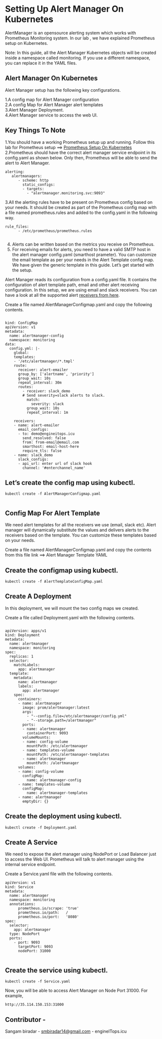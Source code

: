 
# Setting Up Alert Manager On Kubernetes

AlertManager is an opensource alerting system which works with Prometheus Monitoring system.
In our lab , we have explained Prometheus setup on Kubernetes.


Note: In this guide, all the Alert Manager Kubernetes objects will be created inside a namespace called monitoring. 
If you use a different namespace, you can replace it in the YAML files.


## Alert Manager On Kubernetes

Alert Manager setup has the following key configurations.

1.A config map for Alert Manager configuration<br>
2.A config Map for Alert Manager alert templates<br>
3.Alert Manager Deployment.<br>
4.Alert Manager service to access the web UI.<br>


## Key Things To Note

1.You should have a working Prometheus setup up and running. Follow this lab for Prometheus setup ==> [Prometheus Setup On Kubernetes](https://github.com/sangam14/Prometheus-Monitoring-with-k8/blob/master/README.md)<br>
2.Prometheus should have the correct alert manager service endpoint in its config.yaml as shown below. Only then, Prometheus will be able to send the alert to Alert Manager.

```
alerting:
   alertmanagers:
      - scheme: http
        static_configs:
        - targets:
          - "alertmanager.monitoring.svc:9093"
 ```
 3.All the alerting rules have to be present on Prometheus config based on your needs. It should be created as part of the Prometheus config map with a file named prometheus.rules and added to the config.yaml in the following way.
```
rule_files:
      - /etc/prometheus/prometheus.rules
      
```      

4. Alerts can be written based on the metrics you receive on Prometheus.
5. For receiving emails for alerts, you need to have a valid SMTP host in the alert manager config.yaml (smarthost prameter). You can customize the email template as per your needs in the Alert Template config map. We have given the generic template in this guide.
Let’s get started with the setup.



Alert Manager reads its configuration from a config.yaml file. It contains the configuration of alert template path, email and other alert receiving configuration. In this setup, we are using email and slack receivers. You can have a look at all the supported alert [receivers from here](https://prometheus.io/docs/alerting/configuration/#%3Creceiver%3E).

Create a file named AlertManagerConfigmap.yaml and copy the following contents.

```

kind: ConfigMap
apiVersion: v1
metadata:
  name: alertmanager-config
  namespace: monitoring
data:
  config.yml: |-
    global:
    templates:
    - '/etc/alertmanager/*.tmpl'
    route:
      receiver: alert-emailer
      group_by: ['alertname', 'priority']
      group_wait: 10s
      repeat_interval: 30m
      routes:
        - receiver: slack_demo
        # Send severity=slack alerts to slack.
          match:
            severity: slack
          group_wait: 10s
          repeat_interval: 1m
 
    receivers:
    - name: alert-emailer
      email_configs:
      - to: demo@engineitops.icu
        send_resolved: false
        from: from-email@email.com
        smarthost: email-host-here
        require_tls: false
    - name: slack_demo
      slack_configs:
      - api_url: enter url of slack hook 
        channel: '#enterchannel_name'

```
## Let’s create the config map using kubectl.
```
kubectl create -f AlertManagerConfigmap.yaml


```
## Config Map For Alert Template

We need alert templates for all the receivers we use (email, slack etc). Alert manager will dynamically substitute the values and delivers alerts to the receivers based on the template. You can customize these templates based on your needs.

Create a file named AlertManagerConfigmap.yaml and copy the contents from this file link ==> Alert Manager Template YAML

## Create the configmap using kubectl.


```
kubectl create -f AlertTemplateConfigMap.yaml

```
## Create A Deployment

In this deployment, we will mount the two config maps we created.

Create a file called Deployment.yaml with the following contents.

```

apiVersion: apps/v1
kind: Deployment
metadata:
  name: alertmanager
  namespace: monitoring
spec:
  replicas: 1
  selector:
    matchLabels:
      app: alertmanager
  template:
    metadata:
      name: alertmanager
      labels:
        app: alertmanager
    spec:
      containers:
      - name: alertmanager
        image: prom/alertmanager:latest
        args:
          - "--config.file=/etc/alertmanager/config.yml"
          - "--storage.path=/alertmanager"
        ports:
        - name: alertmanager
          containerPort: 9093
        volumeMounts:
        - name: config-volume
          mountPath: /etc/alertmanager
        - name: templates-volume
          mountPath: /etc/alertmanager-templates
        - name: alertmanager
          mountPath: /alertmanager
      volumes:
      - name: config-volume
        configMap:
          name: alertmanager-config
      - name: templates-volume
        configMap:
          name: alertmanager-templates
      - name: alertmanager
        emptyDir: {}
```


## Create the deployment using kubectl.

```
kubectl create -f Deployment.yaml

```
## Create A Service

We need to expose the alert manager using NodePort or Load Balancer just to access the Web UI. Prometheus will talk to alert manager using the internal service endpoint.

Create a Service.yaml file with the following contents.

```
apiVersion: v1
kind: Service
metadata:
  name: alertmanager
  namespace: monitoring
  annotations:
      prometheus.io/scrape: 'true'
      prometheus.io/path:   /
      prometheus.io/port:   '8080'
spec:
  selector: 
    app: alertmanager
  type: NodePort  
  ports:
    - port: 9093
      targetPort: 9093
      nodePort: 31000
      
 ```     
## Create the service using kubectl.

```
kubectl create -f Service.yaml

```
Now, you will be able to access Alert Manager on Node Port 31000. For example,

```
http://35.114.150.153:31000

```


## Contributor - 

Sangam biradar - smbiradar14@gmail.com - engineITops.icu  
